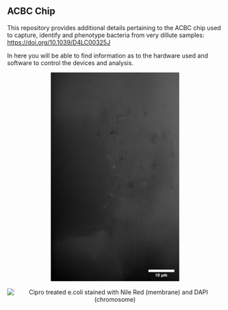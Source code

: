 ## ACBC Chip
This repository provides additional details pertaining to the ACBC chip used to capture, identify and phenotype bacteria from very dillute samples:
https://doi.org/10.1039/D4LC00325J

In here you will be able to find information as to the hardware used and software to control the devices and analysis.


<div align="center">



<img src="./images/ecoli_gif.gif" alt="E. coli trapping" width="300" />



<div align="center">
  
![Cipro treated e.coli stained with Nile Red (membrane) and DAPI (chromosome)](./images/cipro_gif.gif)

</div>
